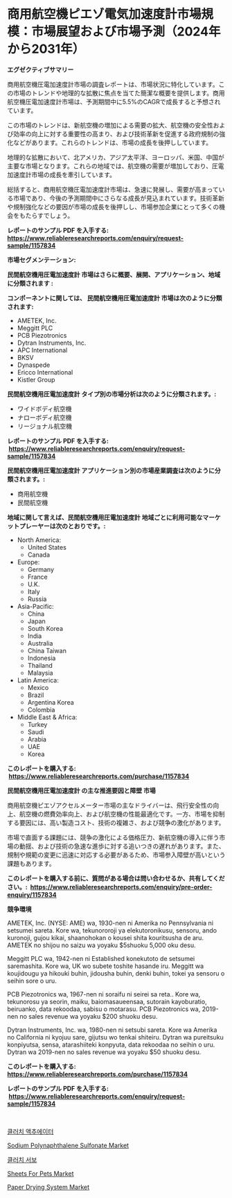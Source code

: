 <p><h1>商用航空機ピエゾ電気加速度計市場規模：市場展望および市場予測（2024年から2031年）</h1></p><p><strong>エグゼクティブサマリー</strong></p>
<p><p>商用航空機圧電加速度計市場の調査レポートは、市場状況に特化しています。この市場のトレンドや地理的な拡散に焦点を当てた簡潔な概要を提供します。商用航空機圧電加速度計市場は、予測期間中に5.5%のCAGRで成長すると予想されています。</p><p>この市場のトレンドは、新航空機の増加による需要の拡大、航空機の安全性および効率の向上に対する重要性の高まり、および技術革新を促進する政府規制の強化などがあります。これらのトレンドは、市場の成長を後押ししています。</p><p>地理的な拡散において、北アメリカ、アジア太平洋、ヨーロッパ、米国、中国が主要な市場となります。これらの地域では、航空機の需要が増加しており、圧電加速度計市場の成長を牽引しています。</p><p>総括すると、商用航空機圧電加速度計市場は、急速に発展し、需要が高まっている市場であり、今後の予測期間中にさらなる成長が見込まれています。技術革新や規制強化などの要因が市場の成長を後押しし、市場参加企業にとって多くの機会をもたらすでしょう。</p></p>
<p><strong>レポートのサンプル PDF を入手する: <a href="https://www.reliableresearchreports.com/enquiry/request-sample/1157834">https://www.reliableresearchreports.com/enquiry/request-sample/1157834</a></strong></p>
<p><strong>市場セグメンテーション:</strong></p>
<p><strong> 民間航空機用圧電加速度計 市場はさらに概要、展開、アプリケーション、地域に分類されます :</strong></p>
<p><strong>コンポーネントに関しては、 民間航空機用圧電加速度計 市場は次のように分類されます: &nbsp;</strong></p>
<p><ul><li>AMETEK, Inc.</li><li>Meggitt PLC</li><li>PCB Piezotronics</li><li>Dytran Instruments, Inc.</li><li>APC International</li><li>BKSV</li><li>Dynaspede</li><li>Ericco International</li><li>Kistler Group</li></ul></p>
<p><strong> 民間航空機用圧電加速度計 タイプ別の市場分析は次のように分類されます。:</strong></p>
<p><ul><li>ワイドボディ航空機</li><li>ナローボディ航空機</li><li>リージョナル航空機</li></ul></p>
<p><strong>レポートのサンプル PDF を入手する: &nbsp;<a href="https://www.reliableresearchreports.com/enquiry/request-sample/1157834">https://www.reliableresearchreports.com/enquiry/request-sample/1157834</a></strong></p>
<p><strong> 民間航空機用圧電加速度計 アプリケーション別の市場産業調査は次のように分類されます。:</strong></p>
<p><ul><li>商用航空機</li><li>民間航空機</li></ul></p>
<p><strong>地域に関して言えば、民間航空機用圧電加速度計 地域ごとに利用可能なマーケットプレーヤーは次のとおりです。:</strong></p>
<p><ul>
    <li>
        North America:
        <ul>
            <li>United States</li>
            <li>Canada</li>
        </ul>
    </li>
    <li>
        Europe:
        <ul>
            <li>Germany</li>
            <li>France</li>
            <li>U.K.</li>
            <li>Italy</li>
            <li>Russia</li>
        </ul>
    </li>
    <li>
        Asia-Pacific:
        <ul>
            <li>China</li>
            <li>Japan</li>
            <li>South Korea</li>
            <li>India</li>
            <li>Australia</li>
            <li>China Taiwan</li>
            <li>Indonesia</li>
            <li>Thailand</li>
            <li>Malaysia</li>
        </ul>
    </li>
    <li>
        Latin America:
        <ul>
            <li>Mexico</li>
            <li>Brazil</li>
            <li>Argentina Korea</li>
            <li>Colombia</li>
        </ul>
    </li>
    <li>
        Middle East & Africa:
        <ul>
            <li>Turkey</li>
            <li>Saudi</li>
            <li>Arabia</li>
            <li>UAE</li>
            <li>Korea</li>
        </ul>
    </li>
    </ul></p>
<p><strong>このレポートを購入する: &nbsp;<a href="https://www.reliableresearchreports.com/purchase/1157834">https://www.reliableresearchreports.com/purchase/1157834</a></strong></p>
<p><strong>民間航空機用圧電加速度計 の主な推進要因と障壁 市場</strong></p>
<p><p>商用航空機ピエゾアクセルメーター市場の主なドライバーは、飛行安全性の向上、航空機の燃費効率向上、および航空機の性能最適化です。一方、市場を抑制する要因には、高い製造コスト、技術の複雑さ、および競争の激化があります。</p><p>市場で直面する課題には、競争の激化による価格圧力、新航空機の導入に伴う市場の動揺、および技術の急速な進歩に対する追いつきの遅れがあります。また、規制や規範の変更に迅速に対応する必要があるため、市場参入障壁が高いという課題もあります。</p></p>
<p><strong>このレポートを購入する前に、質問がある場合は問い合わせるか、共有してください。:&nbsp; <a href="https://www.reliableresearchreports.com/enquiry/pre-order-enquiry/1157834">https://www.reliableresearchreports.com/enquiry/pre-order-enquiry/1157834</a></strong></p>
<p><strong>競争環境</strong></p>
<p><p>AMETEK, Inc. (NYSE: AME) wa, 1930-nen ni Amerika no Pennsylvania ni setsumei sareta. Kore wa, tekunororoji ya elekutoronikusu, sensoru, ando kuronoji, gujou kikai, shaanohokan o kousei shita kouritsusha de aru. AMETEK no shijou no saizu wa yoyaku $5shuoku 5,000 oku desu.</p><p>Meggitt PLC wa, 1942-nen ni Established konekutoto de setsumei saremashita. Kore wa, UK wo subete toshite hasande iru. Meggitt wa koujidougu ya hikouki buhin, jidousha buhin, denki buhin, tokei ya sensoru o seihin sore o uru.</p><p>PCB Piezotronics wa, 1967-nen ni soraifu ni seirei sa reta.. Kore wa, tekunorosu ya seorin, maiku, baiomasaueensaa, sutorain kayoburatio, beiruanko, data rekoodaa, sabisu o motarasu. PCB Piezotronics wa, 2019-nen no sales revenue wa yoyaku $200 shuoku desu.</p><p>Dytran Instruments, Inc. wa, 1980-nen ni setsubi sareta. Kore wa Amerika no California ni kyojuu sare, gijutsu wo tenkai shiteiru. Dytran wa pureitsuku konpiyutsa, sensa, atarashiiteki konpyuta, data rekoodaa no seihin o uru. Dytran wa 2019-nen no sales revenue wa yoyaku $50 shuoku desu.</p></p>
<p><strong>このレポートを購入する: &nbsp; <a href="https://www.reliableresearchreports.com/purchase/1157834">https://www.reliableresearchreports.com/purchase/1157834</a></strong></p>
<p><strong>レポートのサンプル PDF を入手する: &nbsp;<a href="https://www.reliableresearchreports.com/enquiry/request-sample/1157834">https://www.reliableresearchreports.com/enquiry/request-sample/1157834</a></strong><strong></strong></p>
<p>&nbsp;</p>
<p><p><a href="https://github.com/vsap75a286l/Market-Research-Report-List-1/blob/main/6995647190831.md">클러치 액추에이터</a></p><p><a href="https://github.com/lylyparadise/Market-Research-Report-List-2/blob/main/sodium-polynaphthalene-sulfonate-market.md">Sodium Polynaphthalene Sulfonate Market</a></p><p><a href="https://github.com/idcefvhkdut6/Market-Research-Report-List-1/blob/main/2888076190830.md">클러치 서보</a></p><p><a href="https://view.publitas.com/reportprime-1/sheets-for-pets-market-size-and-growth-market-segmentation-regional-and-country-breakdowns-and-market-trends-for-period-from-2023-2030/">Sheets For Pets Market</a></p><p><a href="https://issuu.com/reportprime-2/docs/paper-drying-system-market-size-2030.pptx">Paper Drying System Market</a></p></p>